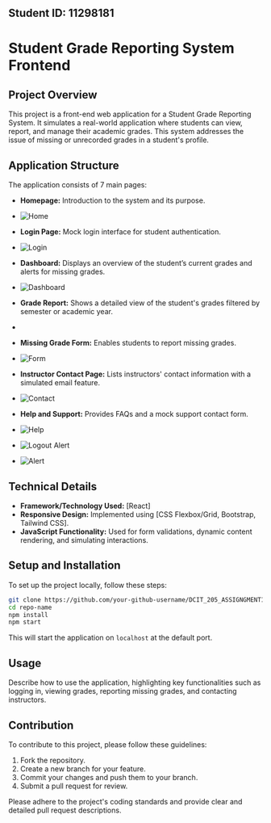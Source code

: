 ## Student ID: 11298181

# Student Grade Reporting System Frontend

## Project Overview

This project is a front-end web application for a Student Grade Reporting System. It simulates a real-world application where students can view, report, and manage their academic grades. This system addresses the issue of missing or unrecorded grades in a student's profile.

## Application Structure

The application consists of 7 main pages:

- **Homepage:** Introduction to the system and its purpose.
- ![Home](https://github.com/Gabby-Tech1/grading-system/assets/149122552/c67174e1-9ec1-4f08-913f-658179a055c8)

- **Login Page:** Mock login interface for student authentication.
- ![Login](https://github.com/Gabby-Tech1/grading-system/assets/149122552/09239e6f-f8e5-4144-af18-8cde41ab6d29)

- **Dashboard:** Displays an overview of the student’s current grades and alerts for missing grades.
- ![Dashboard](https://github.com/Gabby-Tech1/grading-system/assets/149122552/481f8052-aea7-450d-be57-3405540e72dc)

- **Grade Report:** Shows a detailed view of the student's grades filtered by semester or academic year.
- 
- **Missing Grade Form:** Enables students to report missing grades.
- ![Form](https://github.com/Gabby-Tech1/grading-system/assets/149122552/021919b3-cb13-40fb-b591-9bc0005f3f8b)

- **Instructor Contact Page:** Lists instructors' contact information with a simulated email feature.
- ![Contact](https://github.com/Gabby-Tech1/grading-system/assets/149122552/ea4e1845-4ce3-4e67-83b4-6c2be782eed0)

- **Help and Support:** Provides FAQs and a mock support contact form.
- ![Help](https://github.com/Gabby-Tech1/grading-system/assets/149122552/e101528f-9883-4611-a8aa-5d2652440a94)
- ![Logout Alert](https://github.com/Gabby-Tech1/grading-system/assets/149122552/f183de47-ebf9-4f20-a04c-19585d131676)
- ![Alert](https://github.com/Gabby-Tech1/grading-system/assets/149122552/9f1edb21-3a73-423f-95de-16a20c4fbf32)




## Technical Details

- **Framework/Technology Used:** [React]
- **Responsive Design:** Implemented using [CSS Flexbox/Grid, Bootstrap, Tailwind CSS].
- **JavaScript Functionality:** Used for form validations, dynamic content rendering, and simulating interactions.

## Setup and Installation

To set up the project locally, follow these steps:

```bash
git clone https://github.com/your-github-username/DCIT_205_ASSIGNGMENT1.git
cd repo-name
npm install
npm start
```

This will start the application on `localhost` at the default port.

## Usage

Describe how to use the application, highlighting key functionalities such as logging in, viewing grades, reporting missing grades, and contacting instructors.

## Contribution

To contribute to this project, please follow these guidelines:

1. Fork the repository.
2. Create a new branch for your feature.
3. Commit your changes and push them to your branch.
4. Submit a pull request for review.

Please adhere to the project's coding standards and provide clear and detailed pull request descriptions.
